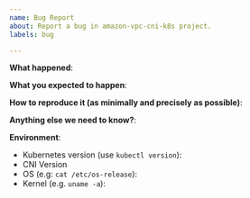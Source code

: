 ```yaml
---
name: Bug Report
about: Report a bug in amazon-vpc-cni-k8s project.
labels: bug

---
```


<!--
For urgent operational issues, please contact AWS Support directly at https://aws.amazon.com/premiumsupport/

If you think you have found a potential security issue, please do not post it as an issue. Instead, follow the instructions at https://aws.amazon.com/security/vulnerability-reporting/ or email AWS Security directly at aws-security@amazon.com
-->

**What happened**:
<!--
 Inclue log lines if possible

 Please upload the logs by running [CNI Log Collection tool](https://docs.aws.amazon.com/eks/latest/userguide/troubleshooting.html#troubleshoot-cni)
 -->

**What you expected to happen**:

**How to reproduce it (as minimally and precisely as possible)**:

**Anything else we need to know?**:

**Environment**:
- Kubernetes version (use `kubectl version`):
- CNI Version
- OS (e.g: `cat /etc/os-release`):
- Kernel (e.g. `uname -a`):
